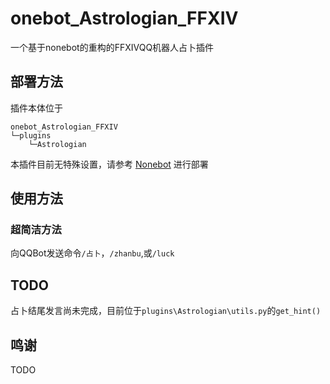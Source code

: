 # onebot_Astrologian_FFXIV
 一个基于nonebot的重构的FFXIVQQ机器人占卜插件
 
## 部署方法
插件本体位于
```
onebot_Astrologian_FFXIV
└─plugins
    └─Astrologian
```
本插件目前无特殊设置，请参考 [Nonebot](https://github.com/nonebot/nonebot) 进行部署

## 使用方法
### 超简洁方法
向QQBot发送命令`/占卜`，`/zhanbu`,或`/luck`

## TODO
占卜结尾发言尚未完成，目前位于`plugins\Astrologian\utils.py`的`get_hint()`

## 鸣谢
TODO

